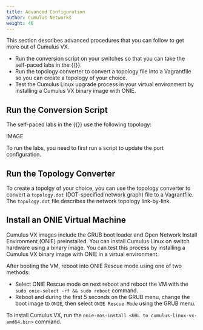 ```yaml
---
title: Advanced Configuration
author: Cumulus Networks
weight: 46
---
```

This section describes advanced procedures that you can follow to get more out of Cumulus VX.

- Run the conversion script on your switches so that you can take the self-paced labs in the {{<exlink url="https://cumulusnetworks.com/lp/cumulus-linux-on-demand/" text="Virtual Test Drive">}}.
- Run the topology converter to convert a topology file into a Vagrantfile so you can create a topology of your choice.
- Test the Cumulus Linux upgrade process in your virtual environment by installing a Cumulus VX binary image with ONIE.

## Run the Conversion Script

The self-paced labs in the {{<exlink url="https://cumulusnetworks.com/lp/cumulus-linux-on-demand/" text="Virtual Test Drive">}} use the following topology:

IMAGE

To run the labs, you need to first run a script to update the port configuration. 

## Run the Topology Converter

To create a topolgy of your choice, you can use the topology converter to convert a `topology.dot` (DOT-specified network graph) file to a Vagrantfile. The `topology.dot` file describes the network topology link-by-link.

## Install an ONIE Virtual Machine

Cumulus VX images include the GRUB boot loader and Open Network Install Environment (ONIE) preinstalled. You can install Cumulus Linux on switch hardware using a binary image. You can test this process by installing a Cumulus VX binary image with ONIE in a virtual environment.

After booting the VM, reboot into ONIE Rescue mode using one of two methods:

- Select ONIE Rescue mode on next reboot and reboot the VM with the `sudo onie-select -rf && sudo reboot` command.
- Reboot and during the first 5 seconds on the GRUB menu, change the boot image to `ONIE`, then select `ONIE Rescue Mode` using the GRUB menu.

To install Cumulus VX, run the `onie-nos-install <URL to cumulus-linux-vx-amd64.bin>` command.
